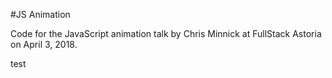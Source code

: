 #JS Animation

Code for the JavaScript animation talk by Chris Minnick at 
FullStack Astoria on April 3, 2018.

test